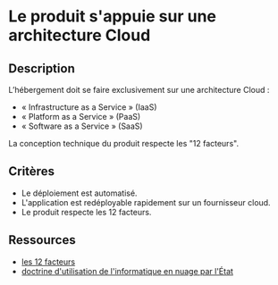 # Le produit s'appuie sur une architecture Cloud

## Description

L’hébergement doit se faire exclusivement sur une architecture Cloud :

- « Infrastructure as a Service » (IaaS)
- « Platform as a Service » (PaaS)
- « Software as a Service » (SaaS)

La conception technique du produit respecte les "12 facteurs".

## Critères

- Le déploiement est automatisé.
- L'application est redéployable rapidement sur un fournisseur cloud.
- Le produit respecte les 12 facteurs.

## Ressources

- [les 12 facteurs](https://blog.cellenza.com/cloud-2/12-factor-app-les-patterns-a-adopter-dans-le-developpement-dapplications-modernes/)
- [doctrine d'utilisation de l'informatique en nuage par l'État](https://www.numerique.gouv.fr/services/cloud/doctrine/)
